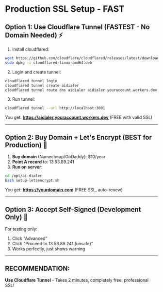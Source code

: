 # Production SSL Setup - FAST

## Option 1: Use Cloudflare Tunnel (FASTEST - No Domain Needed) ⚡

1. Install cloudflared:
```bash
wget https://github.com/cloudflare/cloudflared/releases/latest/download/cloudflared-linux-amd64.deb
sudo dpkg -i cloudflared-linux-amd64.deb
```

2. Login and create tunnel:
```bash
cloudflared tunnel login
cloudflared tunnel create aidialer
cloudflared tunnel route dns aidialer aidialer.youraccount.workers.dev
```

3. Run tunnel:
```bash
cloudflared tunnel --url http://localhost:3001
```

You get: **https://aidialer.youraccount.workers.dev** (FREE with valid SSL)

---

## Option 2: Buy Domain + Let's Encrypt (BEST for Production) 🎯

1. **Buy domain** (Namecheap/GoDaddy): $10/year
2. **Point A record** to: 13.53.89.241
3. **Run on server**:
```bash
cd /opt/ai-dialer
bash setup-letsencrypt.sh
```

You get: **https://yourdomain.com** (FREE SSL, auto-renew)

---

## Option 3: Accept Self-Signed (Development Only) 🔧

For testing only:
1. Click "Advanced"
2. Click "Proceed to 13.53.89.241 (unsafe)"
3. Works perfectly, just shows warning

---

## RECOMMENDATION:
**Use Cloudflare Tunnel** - Takes 2 minutes, completely free, professional SSL!

